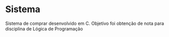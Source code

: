 # Sistema
Sistema de comprar desenvolvido em C. Objetivo foi obtenção de nota para disciplina de Lógica de Programação
